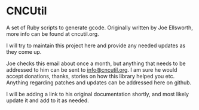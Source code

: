 CNCUtil
=======


A set of Ruby scripts to generate gcode. Originally written by Joe Ellsworth, more info can be found at cncutil.org.

I will try to maintain this project here and provide any needed updates as they come up.

Joe checks this email about once a month, but anything that needs to be addressed to him can be sent to info@cncutil.org. I am sure he would accept donations, thanks, stories on how this library helped you etc. Anything regarding patches and updates can be addressed here on github.

I will be adding a link to his original documentation shortly, and most likely update it and add to it as needed.

